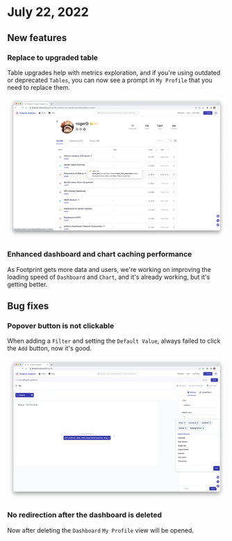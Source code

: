 # July 22, 2022

## New features

### Replace to upgraded table

Table upgrades help with metrics exploration, and if you're using outdated or deprecated `Tables`, you can now see a prompt in `My Profile` that you need to replace them.

![](<../.gitbook/assets/image (18).png>)

### Enhanced dashboard and chart caching performance

As Footprint gets more data and users, we're working on improving the loading speed of `Dashboard` and `Chart`, and it's already working, but it's getting better.

## Bug fixes

### Popover button is not clickable

When adding a `Filter` and setting the `Default Value`, always failed to click the `Add` button, now it's good.

![](<../.gitbook/assets/image (60).png>)

### No redirection after the dashboard is deleted

Now after deleting the `Dashboard` `My Profile` view will be opened.

